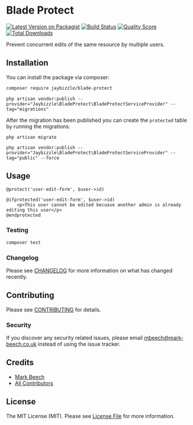 # Blade Protect

[![Latest Version on Packagist](https://img.shields.io/packagist/v/jaybizzle/blade-protect.svg?style=flat-square)](https://packagist.org/packages/jaybizzle/blade-protect)
[![Build Status](https://img.shields.io/travis/jaybizzle/blade-protect/master.svg?style=flat-square)](https://travis-ci.org/jaybizzle/blade-protect)
[![Quality Score](https://img.shields.io/scrutinizer/g/jaybizzle/blade-protect.svg?style=flat-square)](https://scrutinizer-ci.com/g/jaybizzle/blade-protect)
[![Total Downloads](https://img.shields.io/packagist/dt/jaybizzle/blade-protect.svg?style=flat-square)](https://packagist.org/packages/jaybizzle/blade-protect)


Prevent concurrent edits of the same resource by multiple users.

## Installation

You can install the package via composer:

```bash
composer require jaybizzle/blade-protect
```

```
php artisan vendor:publish --provider="Jaybizzle\BladeProtect\BladeProtectServiceProvider" --tag="migrations"
```
After the migration has been published you can create the `protected` table by running the migrations:

```
php artisan migrate
```

```
php artisan vendor:publish --provider="Jaybizzle\BladeProtect\BladeProtectServiceProvider" --tag="public" --force
```

## Usage

```blade
@protect('user-edit-form', $user->id)

@ifprotected('user-edit-form', $user->id)
    <p>This user cannot be edited becuase another admin is already editing this user</p>
@endprotected
```

### Testing

``` bash
composer test
```

### Changelog

Please see [CHANGELOG](CHANGELOG.md) for more information on what has changed recently.

## Contributing

Please see [CONTRIBUTING](CONTRIBUTING.md) for details.

### Security

If you discover any security related issues, please email mbeech@mark-beech.co.uk instead of using the issue tracker.


## Credits

- [Mark Beech](https://github.com/JayBizzle)
- [All Contributors](../../contributors)

## License

The MIT License (MIT). Please see [License File](LICENSE.md) for more information.
